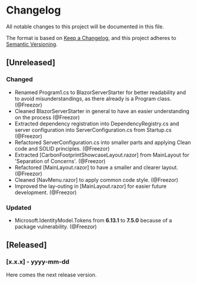 # Changelog

All notable changes to this project will be documented in this file.

The format is based on [Keep a Changelog](https://keepachangelog.com/en/1.1.0/),
and this project adheres to [Semantic Versioning](https://semver.org/spec/v2.0.0.html).

## [Unreleased]

### Changed

- Renamed Program1.cs to BlazorServerStarter for better readability and to avoid misunderstandings, as there already is a Program class. (@Freezor)
- Cleaned BlazorServerStarter in general to have an easier understanding on the process (@Freezor)
- Extracted dependency registration into DependencyRegistry.cs and server configuration into ServerConfiguration.cs from Startup.cs (@Freezor)
- Refactored ServerConfiguration.cs into smaller parts and applying Clean code and SOLID principles. (@Freezor)
- Extracted [CarbonFootprintShowcaseLayout.razor] from MainLayout for 'Separation of Concerns'. (@Freezor)
- Refactored [MainLayout.razor] to have a smaller and clearer layout. (@Freezor)
- Cleaned [NavMenu.razor] to apply common code style. (@Freezor)
- Improved the lay-outing in [MainLayout.razor] for easier future development. (@Freezor)

### Updated

- Microsoft.IdentityModel.Tokens from **6.13.1** to **7.5.0** because of a package vulnerability. (@Freezor)

## [Released]

### [x.x.x] - yyyy-mm-dd

Here comes the next release version.
